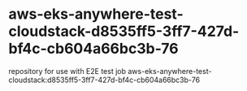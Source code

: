 # aws-eks-anywhere-test-cloudstack-d8535ff5-3ff7-427d-bf4c-cb604a66bc3b-76
repository for use with E2E test job aws-eks-anywhere-test-cloudstack:d8535ff5-3ff7-427d-bf4c-cb604a66bc3b-76
